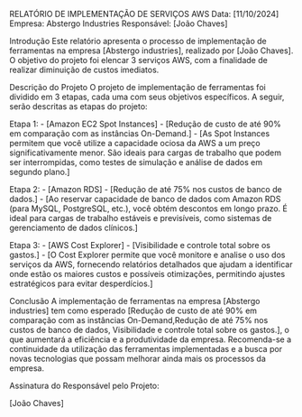RELATÓRIO DE IMPLEMENTAÇÃO DE SERVIÇOS AWS
Data: [11/10/2024] Empresa: Abstergo Industries Responsável: [João Chaves]

Introdução
Este relatório apresenta o processo de implementação de ferramentas na empresa [Abstergo industries], realizado por [João Chaves]. O objetivo do projeto foi elencar 3 serviços AWS, com a finalidade de realizar diminuição de custos imediatos.

Descrição do Projeto
O projeto de implementação de ferramentas foi dividido em 3 etapas, cada uma com seus objetivos específicos. A seguir, serão descritas as etapas do projeto:

Etapa 1: - [Amazon EC2 Spot Instances] - [Redução de custo de até 90% em comparação com as instâncias On-Demand.] - [As Spot Instances permitem que você utilize a capacidade ociosa da AWS a um preço significativamente menor. São ideais para cargas de trabalho que podem ser interrompidas, como testes de simulação e análise de dados em segundo plano.]

Etapa 2: - [Amazon RDS] - [Redução de até 75% nos custos de banco de dados.] - [Ao reservar capacidade de banco de dados com Amazon RDS (para MySQL, PostgreSQL, etc.), você obtém descontos em longo prazo. É ideal para cargas de trabalho estáveis e previsíveis, como sistemas de gerenciamento de dados clínicos.]

Etapa 3: - [AWS Cost Explorer] - [Visibilidade e controle total sobre os gastos.] - [O Cost Explorer permite que você monitore e analise o uso dos serviços da AWS, fornecendo relatórios detalhados que ajudam a identificar onde estão os maiores custos e possíveis otimizações, permitindo ajustes estratégicos para evitar desperdícios.]

Conclusão
A implementação de ferramentas na empresa [Abstergo industries] tem como esperado [Redução de custo de até 90% em comparação com as instâncias On-Demand,Redução de até 75% nos custos de banco de dados, Visibilidade e controle total sobre os gastos.], o que aumentará a eficiência e a produtividade da empresa. Recomenda-se a continuidade da utilização das ferramentas implementadas e a busca por novas tecnologias que possam melhorar ainda mais os processos da empresa.



Assinatura do Responsável pelo Projeto:

[João Chaves]
